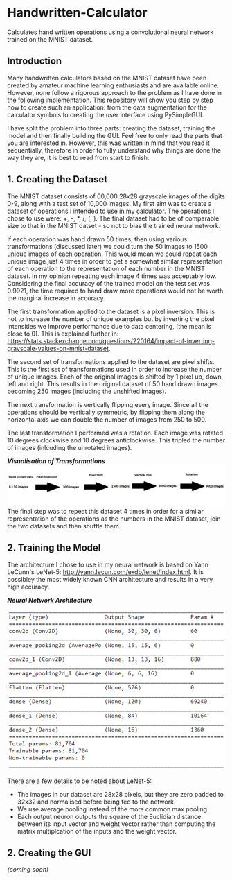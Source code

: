 # Handwritten-Calculator
Calculates hand written operations using a convolutional neural network trained on the MNIST dataset.

## Introduction
Many handwritten calculators based on the MNIST dataset have been created by amateur machine learning enthusiasts and are available online. However, none follow a rigorous approach to the problem as I have done in the following implementation. This repository will show you step by step how to create such an application: from the data augmentation for the calculator symbols to creating the user interface using PySimpleGUI.

I have split the problem into three parts: creating the dataset, training the model and then finally building the GUI. Feel free to only read the parts that you are interested in.
However, this was written in mind that you read it sequentially, therefore in order to fully understand why things are done the way they are, it is best to read from start to finish.


## 1. Creating the Dataset
The MNIST dataset consists of 60,000 28x28 grayscale images of the digits 0-9, along with a test set of 10,000 images. My first aim was to create a dataset of operations I intended to use in my calculator. The operations I chose to use were: +, -, *, /, (, ). The final dataset had to be of comparable size to that in the MNIST datset - so not to bias the trained neural network. 

If each operation was hand drawn 50 times, then using various transformations (discussed later) we could turn the 50 images to 1500 unique images of each operation. This would mean we could repeat each unique image just 4 times in order to get a somewhat similar representation of each operation to the representation of each number in the MNIST dataset. In my opinion repeating each image 4 times was acceptably low. Considering the final accuracy of the trained model on the test set was 0.9921, the time required to hand draw more operations would not be worth the marginal increase in accuracy.

The first transformation applied to the dataset is a pixel inversion. This is not to increase the number of unique examples but by inverting the pixel intensities we improve performance due to data centering, (the mean is close to 0). This is explained further in: https://stats.stackexchange.com/questions/220164/impact-of-inverting-grayscale-values-on-mnist-dataset.

The second set of transformations applied to the dataset are pixel shifts. This is the first set of transformations used in order to increase the number of unique images.
Each of the original images is shifted by 1 pixel up, down, left and right. This results in the original dataset of 50 hand drawn images becoming 250 images (including the unshifted images).

The next transformation is vertically flipping every image. Since all the operations should be vertically symmetric, by flipping them along the horizontal axis we can double the number of images from 250 to 500.

The last transformation I performed was a rotation. Each image was rotated 10 degrees clockwise and 10 degrees anticlockwise. This tripled the number of images (inlcuding the unrotated images).


***Visualisation of Transformations***
![Diagram of Transformations](Images/Transformations.png "Diagram of Transformations")
The final step was to repeat this dataset 4 times in order for a similar representation of the operations as the numbers in the MNIST dataset, join the two datasets and then shuffle them.


## 2. Training the Model
The architecture I chose to use in my neural network is based on Yann LeCunn's LeNet-5: http://yann.lecun.com/exdb/lenet/index.html.
It is possibley the most widely known CNN architecture and results in a very high accuracy.

***Neural Network Architecture***

![Neural Network Architecture](Images/Architecture.png "Architecture based on LeNet-5")

There are a few details to be noted about LeNet-5:
* The images in our dataset are 28x28 pixels, but they are zero padded to 32x32 and normalised before being fed to the network.
* We use average pooling instead of the more common max pooling.
* Each output neuron outputs the square of the Euclidian distance between its input vector and weight vector rather than computing the matrix multiplcation of the inputs and the weight vector.


## 2. Creating the GUI
*(coming soon)*
